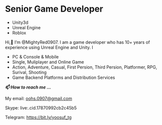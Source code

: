 # Senior Game Developer
- Unity3d 
- Unreal Engine
- Roblox

Hi,👋 I’m @MightyRed0907.
I am a game developer who has 10+ years of experience using Unreal Engine and Unity.
I 
* PC & Console & Mobile
* Single, Muliplayer and Online Game
* Action, Adventure, Casual, First Persion, Third Persion, Platformer, RPG, Surival, Shooting
* Game Backend Platforms and Distribution Services

***📫 How to reach me ...***

My email: oohs.0907@gmail.com

Skype: live:.cid.17870992cb2c45b5

Telegram: https://bit.ly/yoosuf_tg
<!---
MightyRed0907/MightyRed0907 is a ✨ special ✨ repository because its `README.md` (this file) appears on your GitHub profile.
You can click the Preview link to take a look at your changes.
--->

